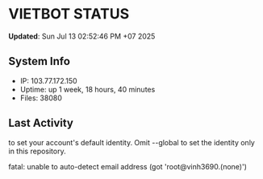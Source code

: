 # VIETBOT STATUS
**Updated**: Sun Jul 13 02:52:46 PM +07 2025

## System Info
- IP: 103.77.172.150
- Uptime: up 1 week, 18 hours, 40 minutes
- Files: 38080

## Last Activity

to set your account's default identity.
Omit --global to set the identity only in this repository.

fatal: unable to auto-detect email address (got 'root@vinh3690.(none)')
